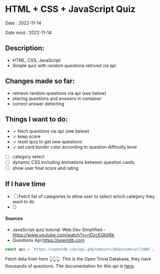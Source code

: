 # HTML + CSS + JavaScript Quiz

Date : 2022-11-14

Date mod : 2022-11-14

## Description:

- HTML, CSS, JavaScript
- Simple quiz with random questions retrived via api

## Changes made so far:

- retrieve random questions via api (see below)
- placing questions and answers in container
- correct answer detecting

## Things I want to do:

- &check; fetch questions via api (see below)
- &check; keep score
- &check; reset quiz to get new questions
- &check; set card border color according to question difficulty level
- [ ] category select
- [ ] dynamic CSS including animations between question cards.
- [ ] show user final score and rating

## If I have time

- [ ] Fetch list of categories to allow user to select which category they want to do
- [ ]

#### Sources

- JavaScript quiz tutorial: Web Dev Simplified - https://www.youtube.com/watch?v=riDzcEQbX6k
- Questions Api:https://opentdb.com

```js
const api = `https://opentdb.com/api.php?amount=10&encode=url3986`;
```

Fetch data from here 👆👆👆. This is the Open Trivia Database, they have thousands of questions. The documentation for this api is [here](<[https://opentdb.com/api_config.php](https://opentdb.com/api_config.php)>).
